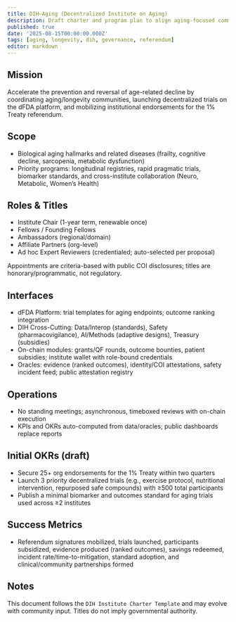 ```yaml
---
title: DIH–Aging (Decentralized Institute on Aging)
description: Draft charter and program plan to align aging-focused communities and institutions behind the 1% Treaty referendum and the dFDA evidence engine.
published: true
date: '2025-08-15T00:00:00.000Z'
tags: [aging, longevity, dih, governance, referendum]
editor: markdown
---
```


## Mission

Accelerate the prevention and reversal of age-related decline by coordinating aging/longevity communities, launching decentralized trials on the dFDA platform, and mobilizing institutional endorsements for the 1% Treaty referendum.

## Scope

- Biological aging hallmarks and related diseases (frailty, cognitive decline, sarcopenia, metabolic dysfunction)
- Priority programs: longitudinal registries, rapid pragmatic trials, biomarker standards, and cross-institute collaboration (Neuro, Metabolic, Women’s Health)

## Roles & Titles

- Institute Chair (1-year term, renewable once)
- Fellows / Founding Fellows
- Ambassadors (regional/domain)
- Affiliate Partners (org-level)
- Ad hoc Expert Reviewers (credentialed; auto-selected per proposal)

Appointments are criteria-based with public COI disclosures; titles are honorary/programmatic, not regulatory.

## Interfaces

- dFDA Platform: trial templates for aging endpoints; outcome ranking integration
- DIH Cross-Cutting: Data/Interop (standards), Safety (pharmacovigilance), AI/Methods (adaptive designs), Treasury (subsidies)
- On-chain modules: grants/QF rounds, outcome bounties, patient subsidies; institute wallet with role-bound credentials
- Oracles: evidence (ranked outcomes), identity/COI attestations, safety incident feed; public attestation registry

## Operations

- No standing meetings; asynchronous, timeboxed reviews with on-chain execution
- KPIs and OKRs auto-computed from data/oracles; public dashboards replace reports

## Initial OKRs (draft)

- Secure 25+ org endorsements for the 1% Treaty within two quarters
- Launch 3 priority decentralized trials (e.g., exercise protocol, nutritional intervention, repurposed safe compounds) with ≥500 total participants
- Publish a minimal biomarker and outcomes standard for aging trials used across ≥2 institutes

## Success Metrics

- Referendum signatures mobilized, trials launched, participants subsidized, evidence produced (ranked outcomes), savings redeemed, incident rate/time-to-mitigation, standard adoption, and clinical/community partnerships formed

## Notes

This document follows the `DIH Institute Charter Template` and may evolve with community input. Titles do not imply governmental authority.
